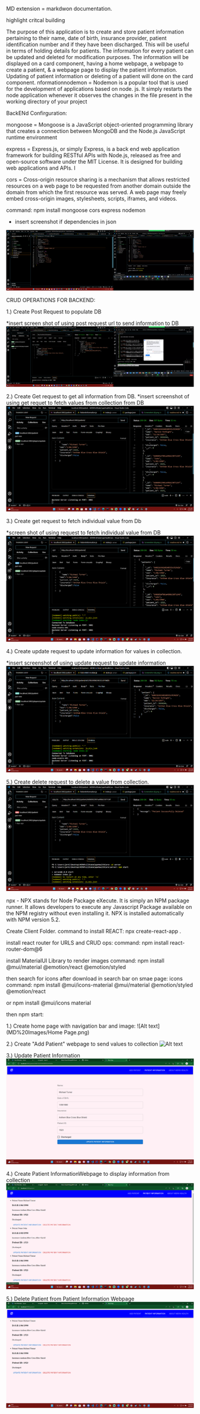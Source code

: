 MD extension = markdwon documentation.

highlight critcal building 



The purpose of this application is to create and store patient information pertaining to their name, date of birth, insurance provider, patient identification number and if they have been discharged. This will be useful in terms of holding details for patients. The information for every patient can be updated and deleted for modification purposes. The information will be displayed on a card component, having a home webpage, a webpage to create a patient, & a webpage page to display the patient information. Updating of patient information or deleting of a patient will done on the card component. nformationnodemon = Nodemon is a popular tool that is used for the development of applications based on node. js. It simply restarts the node application whenever it observes the changes in the file present in the working directory of your project

BackENd Confirguration:

mongoose = Mongoose is a JavaScript object-oriented programming library that creates a connection between MongoDB and the Node.js JavaScript runtime environment

express = Express.js, or simply Express, is a back end web application framework for building RESTful APIs with Node.js, released as free and open-source software under the MIT License. It is designed for building web applications and APIs. I

cors = Cross-origin resource sharing is a mechanism that allows restricted resources on a web page to be requested from another domain outside the domain from which the first resource was served. A web page may freely embed cross-origin images, stylesheets, scripts, iframes, and videos.

command: npm install mongoose cors express nodemon

- insert screenshot if dependencies in json


![Alt text](MD%20images/Screenshot%20(6).png)

CRUD OPERATIONS FOR BACKEND:


1.) Create Post Request to populate DB

*insert screen shot of using post request url to send information to DB
![Usage of Post Request](MD%20images/Screenshot%20(8).png)


2.) Create Get request to get all information from DB. 
*insert screenshot of using get requet to fetch values from collection from DB
![Create Get request](MD%20images/Screenshot%20(9).png)

3.) Create get request to fetch individual value from Db

*screen shot of using request to fetch individual value from DB
![Fetch Individual Value](MD%20images/Screenshot%20(13).png)

4.) Create update request to update information for values in collection. 

*insert screenshot of using update request to update information
![Update Information](MD%20images/Screenshot%20(12).png)

5.) Create delete request to delete a value from collection.
![Delete Request](MD%20images/Screenshot%20(11).png)


npx - NPX stands for Node Package eXecute. It is simply an NPM package runner. It allows developers to execute any Javascript Package available 
on the NPM registry without even installing it. NPX is installed automatically with NPM version 5.2.

Create Client Folder. command to install REACT: npx create-react-app .

install react router for URLS and CRUD ops: 
command: npm install react-router-dom@6

install MaterialUI Library to render images
command: npm install @mui/material @emotion/react @emotion/styled

then search for icons after download in search bar on smae page:
icons command: 
npm install @mui/icons-material @mui/material @emotion/styled @emotion/react

or npm install @mui/icons material


then npm start:

1.) Create home page with navigation bar and image:
![Alt text](MD%20Images/Home Page.png)

2.) Create "Add Patient" webpage to send values to collection
![Alt text](MD%20Images/AddPatient.png)

3.) Update Patient Information
![Alt text](MD%20images/Update%20Patient.png)

4.) Create Patient InformationWebpage to display information from collection
![Alt text](MD%20images/PatientInformation.png)

5.) Delete Patient from Patient Information Webpage
![Alt text](MD%20images/Delete%20Patient.png)
